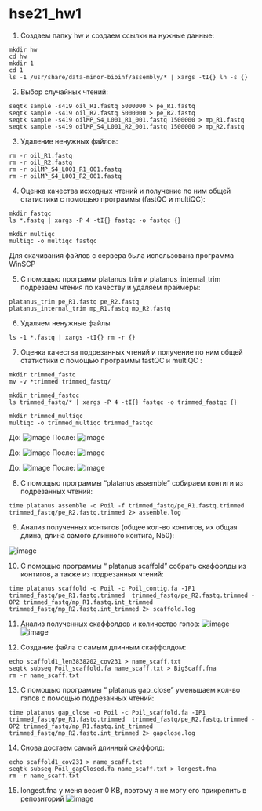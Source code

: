 # hse21_hw1
1) Создаем папку hw и создаем ссылки на нужные данные:
```
mkdir hw
cd hw
mkdir 1
cd 1
ls -1 /usr/share/data-minor-bioinf/assembly/* | xargs -tI{} ln -s {}
```
2) Выбор случайных чтений:
```
seqtk sample -s419 oil_R1.fastq 5000000 > pe_R1.fastq
seqtk sample -s419 oil_R2.fastq 5000000 > pe_R2.fastq
seqtk sample -s419 oilMP_S4_L001_R1_001.fastq 1500000 > mp_R1.fastq
seqtk sample -s419 oilMP_S4_L001_R2_001.fastq 1500000 > mp_R2.fastq
```
3) Удаление ненужных файлов:
```
rm -r oil_R1.fastq
rm -r oil_R2.fastq
rm -r oilMP_S4_L001_R1_001.fastq
rm -r oilMP_S4_L001_R2_001.fastq
```
4) Оценка качества исходных чтений и получение по ним общей статистики с помощью программы (fastQC и multiQC):
```
mkdir fastqc
ls *.fastq | xargs -P 4 -tI{} fastqc -o fastqc {}

mkdir multiqc
multiqc -o multiqc fastqc
```
Для скачивания файлов с сервера была использована программа WinSCP

5) С помощью программ platanus_trim и platanus_internal_trim подрезаем чтения по качеству и удаляем праймеры:
```
platanus_trim pe_R1.fastq pe_R2.fastq 
platanus_internal_trim mp_R1.fastq mp_R2.fastq  
```
6) Удаляем ненужные файлы
```
ls -1 *.fastq | xargs -tI{} rm -r {}
```
7) Оценка качества подрезанных чтений и получение по ним общей статистики с помощью программы fastQC и multiQC :
```
mkdir trimmed_fastq
mv -v *trimmed trimmed_fastq/
```
```
mkdir trimmed_fastqc
ls trimmed_fastq/* | xargs -P 4 -tI{} fastqc -o trimmed_fastqc {}
```
```
mkdir trimmed_multiqc
multiqc -o trimmed_multiqc trimmed_fastqc
```
До:
![image](https://user-images.githubusercontent.com/93148620/138774274-ebe7a729-4d3e-4c3e-9077-3e302e504bfd.png)
После:
![image](https://user-images.githubusercontent.com/93148620/138773889-c2424f13-6901-4cc6-9918-9909fddec3b5.png)

До:
![image](https://user-images.githubusercontent.com/93148620/138773978-bb020ffb-2f95-45f8-b16e-10ad1ba558e3.png)
После:
![image](https://user-images.githubusercontent.com/93148620/138774033-531dc199-2055-444a-b5ef-fb8550108383.png)

До:
![image](https://user-images.githubusercontent.com/93148620/138774084-269a2444-7d06-4412-b063-e7a61d1196fa.png)
После:
![image](https://user-images.githubusercontent.com/93148620/138774132-42f60f8c-f1a2-4ed8-82e8-dccdb8c1012a.png)


8) С помощью программы “platanus assemble” собираем контиги из подрезанных чтений:
```
time platanus assemble -o Poil -f trimmed_fastq/pe_R1.fastq.trimmed trimmed_fastq/pe_R2.fastq.trimmed 2> assemble.log
```
9) Анализ полученных контигов (общее кол-во контигов, их общая длина, длина самого длинного контига, N50):

![image](https://user-images.githubusercontent.com/93148620/139102723-265d33ae-c9c5-4020-bfe2-c5b4a4d8adc2.png)

10) С помощью программы “ platanus scaffold” собрать скаффолды из контигов, а также из подрезанных чтений:
```
time platanus scaffold -o Poil -c Poil_contig.fa -IP1 trimmed_fastq/pe_R1.fastq.trimmed  trimmed_fastq/pe_R2.fastq.trimmed -OP2 trimmed_fastq/mp_R1.fastq.int_trimmed trimmed_fastq/mp_R2.fastq.int_trimmed 2> scaffold.log
```
11) Анализ полученных скаффолдов и количество гэпов:
![image](https://user-images.githubusercontent.com/93148620/139102877-2baa77ea-612a-40bf-9f9b-b00e2e74708a.png)
![image](https://user-images.githubusercontent.com/93148620/139102971-2e600d26-0040-4813-9b6f-2fe3834ada84.png)


12) Создание файла с самым длинным скаффолдом:
```
echo scaffold1_len3838202_cov231 > name_scaff.txt
seqtk subseq Poil_scaffold.fa name_scaff.txt > BigScaff.fna
rm -r name_scaff.txt
```

13) С помощью программы “ platanus gap_close” уменьшаем кол-во гэпов с помощью подрезанных чтений:
```
time platanus gap_close -o Poil -c Poil_scaffold.fa -IP1 trimmed_fastq/pe_R1.fastq.trimmed  trimmed_fastq/pe_R2.fastq.trimmed -OP2 trimmed_fastq/mp_R1.fastq.int_trimmed trimmed_fastq/mp_R2.fastq.int_trimmed 2> gapclose.log
```
14) Снова достаем самый длинный скаффолд:
```
echo scaffold1_cov231 > name_scaff.txt
seqtk subseq Poil_gapClosed.fa name_scaff.txt > longest.fna
rm -r name_scaff.txt
```
15) longest.fna у меня весит 0 КВ, поэтому я не могу его прикрепить в репозиторий
![image](https://user-images.githubusercontent.com/93148620/139132908-7898ccbc-7786-4b30-9f30-722c2689aaaa.png)

